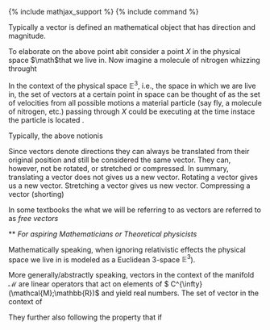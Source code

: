 {% include mathjax_support %}
{% include command %}

Typically a vector is defined an mathematical object that has direction and magnitude.  

To elaborate on the above point abit consider a point $X$ in the physical space $\math$that we live in. Now imagine a molecule of nitrogen whizzing throught 

In the context of the physical space $\mathbb{E}^3$, i.e., the space in which we are live in, the set of vectors at a certain point in space  can be thought of as the set of velocities from all possible motions a material particle (say fly, a molecule of nitrogen, etc.) passing through $X$ could be executing at the time instace the particle is located .

Typically, the above notionis 

Since vectors denote directions they can always be translated from their original position and still be considered the same vector. They can, however, not be rotated, or stretched or compressed.  In summary, translating a vector does not gives us a new vector. Rotating a vector gives us a new vector. Stretching a vector gives us  new vector. Compressing a vector (shorting)

In some textbooks the what we will be referring to as vectors are referred to as _free vectors_


** _For aspiring Mathematicians or Theoretical physicists_ 

Mathematically speaking, when ignoring relativistic effects the physical space we live in is modeled as a Euclidean 3-space $\mathbb{E}^3$).

More generally/abstractly speaking, vectors in the context of the manifold $\mathcal{M}$  are linear operators that act on elements of $ C^{\infty}(\mathcal{M};\mathbb{R})$ and yield real numbers. The set of vector in the context of 

They further also following the property that if 